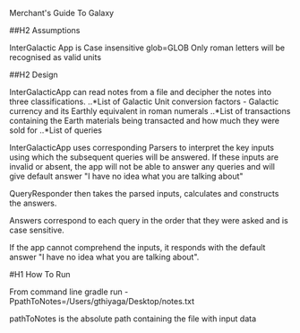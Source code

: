 Merchant's Guide To Galaxy

##H2 
Assumptions

InterGalactic App is Case insensitive glob=GLOB
Only roman letters will be recognised as valid units

##H2
Design

InterGalacticApp can read notes from a file and decipher the notes into three classifications.
..*List of Galactic Unit conversion factors - Galactic currency and its Earthly equivalent in roman numerals
..*List of transactions containing the Earth materials being transacted and how much they were sold for
..*List of queries

InterGalacticApp uses corresponding Parsers to interpret the key inputs using which the subsequent queries will be answered. If these inputs are invalid or absent, the app will not be able to answer any queries and will give default answer "I have no idea what you are talking about"

QueryResponder then takes the parsed inputs, calculates and constructs the answers. 

Answers correspond to each query in the order that they were asked and is case sensitive.

If the app cannot comprehend the inputs, it responds with the default answer "I have no idea what you are talking about".

#H1 
How To Run

From command line
gradle run -PpathToNotes=/Users/gthiyaga/Desktop/notes.txt

pathToNotes is the absolute path containing the file with input data

